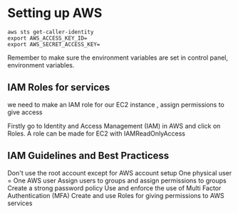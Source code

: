 # Setting up AWS

```
aws sts get-caller-identity
export AWS_ACCESS_KEY_ID=
export AWS_SECRET_ACCESS_KEY=
```
Remember to make sure the environment variables are set in control panel, environment variables.
## IAM Roles for services

we need to make an IAM role for our EC2 instance , assign permissions to give access

Firstly go to Identity and Access Management (IAM) in AWS and click on Roles. 
A role can be made for EC2 with IAMReadOnlyAccess

## IAM Guidelines and Best Practicess

Don't use the root account except for AWS account setup
One physical user = One AWS user
Assign users to groups and assign permissions to groups
Create a strong password policy
Use and enforce the use of Multi Factor Authentication (MFA)
Create and use Roles for giving permissions to AWS services